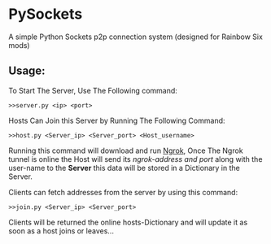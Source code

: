 # PySockets
A simple Python Sockets p2p connection system (designed for Rainbow Six mods)

## Usage:
To Start The Server, Use The Following command:
```
>>server.py <ip> <port>
```

Hosts Can Join this Server by Running The Following Command:
```
>>host.py <Server_ip> <Server_port> <Host_username>
```
Running this command will download and run [Ngrok](https://ngrok.com/), Once The Ngrok tunnel is online the Host will send its _ngrok-address and port_ along with the user-name to the **Server** this data will be stored in a Dictionary in the Server.

Clients can fetch addresses from the server by using this command:
```
>>join.py <Server_ip> <Server_port>
```

Clients will be returned the online hosts-Dictionary and will update it as soon as a host joins or leaves...


